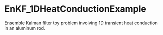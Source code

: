 # EnKF_1DHeatConductionExample
Ensemble Kalman filter toy problem involving 1D transient heat conduction in an aluminum rod.
